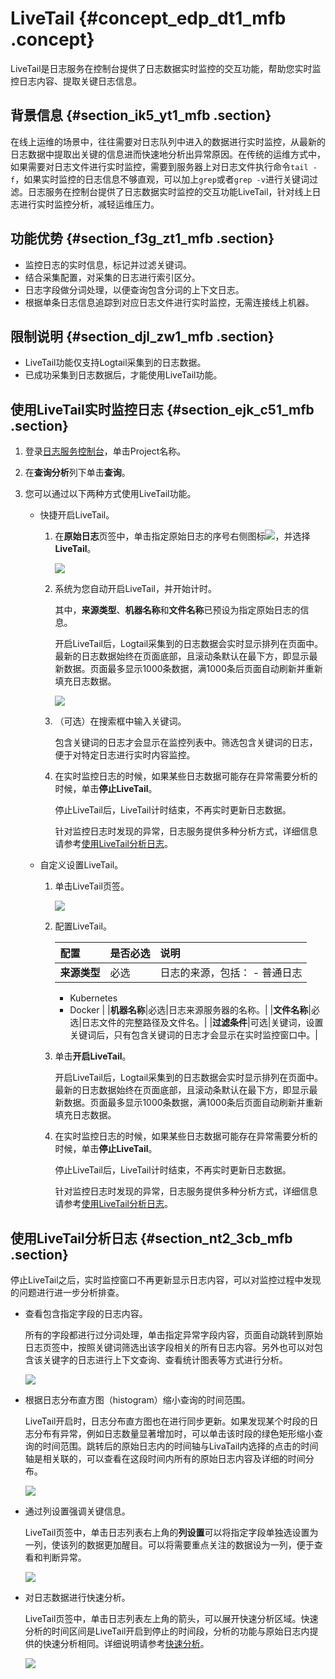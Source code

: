 # LiveTail {#concept_edp_dt1_mfb .concept}

LiveTail是日志服务在控制台提供了日志数据实时监控的交互功能，帮助您实时监控日志内容、提取关键日志信息。

## 背景信息 {#section_ik5_yt1_mfb .section}

在线上运维的场景中，往往需要对日志队列中进入的数据进行实时监控，从最新的日志数据中提取出关键的信息进而快速地分析出异常原因。在传统的运维方式中，如果需要对日志文件进行实时监控，需要到服务器上对日志文件执行命令`tail -f`，如果实时监控的日志信息不够直观，可以加上`grep`或者`grep -v`进行关键词过滤。日志服务在控制台提供了日志数据实时监控的交互功能LiveTail，针对线上日志进行实时监控分析，减轻运维压力。

## 功能优势 {#section_f3g_zt1_mfb .section}

-   监控日志的实时信息，标记并过滤关键词。
-   结合采集配置，对采集的日志进行索引区分。
-   日志字段做分词处理，以便查询包含分词的上下文日志。
-   根据单条日志信息追踪到对应日志文件进行实时监控，无需连接线上机器。

## 限制说明 {#section_djl_zw1_mfb .section}

-   LiveTail功能仅支持Logtail采集到的日志数据。
-   已成功采集到日志数据后，才能使用LiveTail功能。

## 使用LiveTail实时监控日志 {#section_ejk_c51_mfb .section}

1.  登录[日志服务控制台](https://sls.console.aliyun.com)，单击Project名称。
2.  在**查询分析**列下单击**查询**。
3.  您可以通过以下两种方式使用LiveTail功能。

    -   快捷开启LiveTail。

        1.  在**原始日志**页签中，单击指定原始日志的序号右侧图标![](http://static-aliyun-doc.oss-cn-hangzhou.aliyuncs.com/assets/img/23704/154166193213747_zh-CN.png)，并选择**LiveTail**。

            ![](http://static-aliyun-doc.oss-cn-hangzhou.aliyuncs.com/assets/img/23704/154166193213762_zh-CN.png)

        2.  系统为您自动开启LiveTail，并开始计时。

            其中，**来源类型**、**机器名称**和**文件名称**已预设为指定原始日志的信息。

            开启LiveTail后，Logtail采集到的日志数据会实时显示排列在页面中。最新的日志数据始终在页面底部，且滚动条默认在最下方，即显示最新数据。页面最多显示1000条数据，满1000条后页面自动刷新并重新填充日志数据。

            ![](http://static-aliyun-doc.oss-cn-hangzhou.aliyuncs.com/assets/img/23704/154166193213763_zh-CN.png)

        3.  （可选）在搜索框中输入关键词。

            包含关键词的日志才会显示在监控列表中。筛选包含关键词的日志，便于对特定日志进行实时内容监控。

        4.  在实时监控日志的时候，如果某些日志数据可能存在异常需要分析的时候，单击**停止LiveTail**。

            停止LiveTail后，LiveTail计时结束，不再实时更新日志数据。

            针对监控日志时发现的异常，日志服务提供多种分析方式，详细信息请参考[使用LiveTail分析日志](#)。

    -   自定义设置LiveTail。
        1.  单击LiveTail页签。

            ![](http://static-aliyun-doc.oss-cn-hangzhou.aliyuncs.com/assets/img/23704/154166193213764_zh-CN.png)

        2.  配置LiveTail。

            |配置|是否必选|说明|
            |:-|:---|:-|
            |**来源类型**|必选|日志的来源，包括：            -   普通日志
            -   Kubernetes
            -   Docker
|
            |**机器名称**|必选|日志来源服务器的名称。|
            |**文件名称**|必选|日志文件的完整路径及文件名。|
            |**过滤条件**|可选|关键词，设置关键词后，只有包含关键词的日志才会显示在实时监控窗口中。|

        3.  单击**开启LiveTail**。

            开启LiveTail后，Logtail采集到的日志数据会实时显示排列在页面中。最新的日志数据始终在页面底部，且滚动条默认在最下方，即显示最新数据。页面最多显示1000条数据，满1000条后页面自动刷新并重新填充日志数据。

        4.  在实时监控日志的时候，如果某些日志数据可能存在异常需要分析的时候，单击**停止LiveTail**。

            停止LiveTail后，LiveTail计时结束，不再实时更新日志数据。

            针对监控日志时发现的异常，日志服务提供多种分析方式，详细信息请参考[使用LiveTail分析日志](#)。


## 使用LiveTail分析日志 {#section_nt2_3cb_mfb .section}

停止LiveTail之后，实时监控窗口不再更新显示日志内容，可以对监控过程中发现的问题进行进一步分析排查。

-   查看包含指定字段的日志内容。

    所有的字段都进行过分词处理，单击指定异常字段内容，页面自动跳转到原始日志页签中，按照关键词筛选出该字段相关的所有日志内容。另外也可以对包含该关键字的日志进行上下文查询、查看统计图表等方式进行分析。

    ![](http://static-aliyun-doc.oss-cn-hangzhou.aliyuncs.com/assets/img/23704/154166193213765_zh-CN.png)

-   根据日志分布直方图（histogram）缩小查询的时间范围。

    LiveTail开启时，日志分布直方图也在进行同步更新。如果发现某个时段的日志分布有异常，例如日志数量显著增加时，可以单击该时段的绿色矩形缩小查询的时间范围。跳转后的原始日志内的时间轴与LivaTail内选择的点击的时间轴是相关联的，可以查看在这段时间内所有的原始日志内容及详细的时间分布。

    ![](http://static-aliyun-doc.oss-cn-hangzhou.aliyuncs.com/assets/img/23704/154166193213766_zh-CN.png)

-   通过列设置强调关键信息。

    LiveTail页签中，单击日志列表右上角的**列设置**可以将指定字段单独选设置为一列，使该列的数据更加醒目。可以将需要重点关注的数据设为一列，便于查看和判断异常。

    ![](http://static-aliyun-doc.oss-cn-hangzhou.aliyuncs.com/assets/img/23704/154166193213767_zh-CN.png)

-   对日志数据进行快速分析。

    LiveTail页签中，单击日志列表左上角的箭头，可以展开快速分析区域。快速分析的时间区间是LiveTail开启到停止的时间段，分析的功能与原始日志内提供的快速分析相同。详细说明请参考[快速分析](intl.zh-CN/用户指南/查询与分析/查询语法与功能/快速分析.md)。

    ![](http://static-aliyun-doc.oss-cn-hangzhou.aliyuncs.com/assets/img/23704/154166193213768_zh-CN.png)



